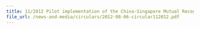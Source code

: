 ```yaml
---
title: 11/2012 Pilot implementation of the China-Singapore Mutual Recognition Arrangement from 1 September 2012
file_url: /news-and-media/circulars/2012-08-06-circular112012.pdf
---
```

